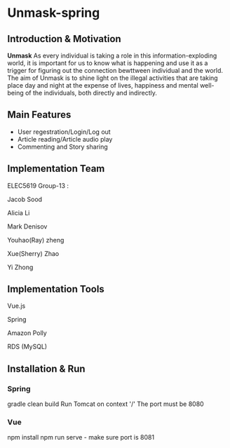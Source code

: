 # Unmask-spring

## Introduction & Motivation

**Unmask** 
As every individual is taking a role in this information-exploding world, it is important for us to know what is happening and use it as a trigger for figuring out the connection bewttween individual and the world. The aim of Unmask is to shine light on the illegal activities that are taking place day and night at the expense of lives, happiness and mental well-being of the individuals, both directly and indirectly. 

## Main Features
- User regestration/Login/Log out
- Article reading/Article audio play
- Commenting and Story sharing

## Implementation Team
ELEC5619 Group-13 :

Jacob Sood

Alicia Li

Mark Denisov

Youhao(Ray) zheng

Xue(Sherry) Zhao

Yi Zhong

## Implementation Tools

Vue.js

Spring

Amazon Polly

RDS (MySQL)

## Installation & Run

### Spring
gradle clean build
Run Tomcat on context '/'
The port must be 8080

### Vue
npm install
npm run serve - make sure port is 8081
